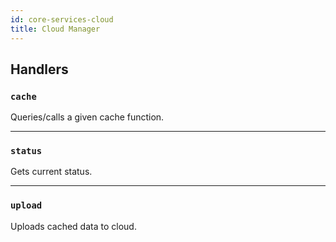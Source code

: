 ```yaml
---
id: core-services-cloud
title: Cloud Manager
---
```


## Handlers
### `cache`

Queries/calls a given cache function.


----
### `status`

Gets current status.


----
### `upload`

Uploads cached data to cloud.
